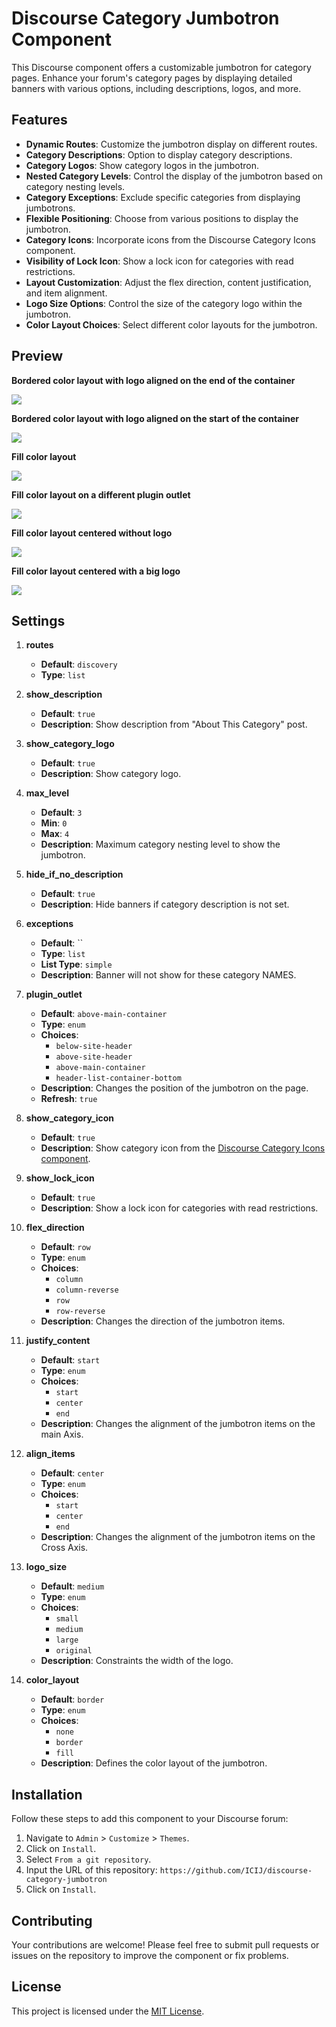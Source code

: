 # Discourse Category Jumbotron Component

This Discourse component offers a customizable jumbotron for category pages. Enhance your forum's category pages by displaying detailed banners with various options, including descriptions, logos, and more.

## Features

- **Dynamic Routes**: Customize the jumbotron display on different routes.
- **Category Descriptions**: Option to display category descriptions.
- **Category Logos**: Show category logos in the jumbotron.
- **Nested Category Levels**: Control the display of the jumbotron based on category nesting levels.
- **Category Exceptions**: Exclude specific categories from displaying jumbotrons.
- **Flexible Positioning**: Choose from various positions to display the jumbotron.
- **Category Icons**: Incorporate icons from the Discourse Category Icons component.
- **Visibility of Lock Icon**: Show a lock icon for categories with read restrictions.
- **Layout Customization**: Adjust the flex direction, content justification, and item alignment.
- **Logo Size Options**: Control the size of the category logo within the jumbotron.
- **Color Layout Choices**: Select different color layouts for the jumbotron.

## Preview

**Bordered color layout with logo aligned on the end of the container**

![](https://imgur.com/37rne5n.png)


**Bordered color layout with logo aligned on the start of the container**

![](https://imgur.com/56Potg5.png)

**Fill color layout**

![](https://imgur.com/IldUEZ1.png)

**Fill color layout on a different plugin outlet**

![](https://imgur.com/uDtMw79.png)

**Fill color layout centered without logo**

![](https://imgur.com/GE433k3.png)

**Fill color layout centered with a big logo**

![](https://imgur.com/zmJ7ckz.png)


## Settings

1. **routes**
   - **Default**: `discovery`
   - **Type**: `list`

2. **show_description**
   - **Default**: `true`
   - **Description**: Show description from "About This Category" post.

3. **show_category_logo**
   - **Default**: `true`
   - **Description**: Show category logo.

4. **max_level**
   - **Default**: `3`
   - **Min**: `0`
   - **Max**: `4`
   - **Description**: Maximum category nesting level to show the jumbotron.

5. **hide_if_no_description**
   - **Default**: `true`
   - **Description**: Hide banners if category description is not set.

6. **exceptions**
   - **Default**: ``
   - **Type**: `list`
   - **List Type**: `simple`
   - **Description**: Banner will not show for these category NAMES.

7. **plugin_outlet**
   - **Default**: `above-main-container`
   - **Type**: `enum`
   - **Choices**:
     - `below-site-header`
     - `above-site-header`
     - `above-main-container`
     - `header-list-container-bottom`
   - **Description**: Changes the position of the jumbotron on the page.
   - **Refresh**: `true`

8. **show_category_icon**
   - **Default**: `true`
   - **Description**: Show category icon from the [Discourse Category Icons component](https://meta.discourse.org/t/category-icons/104683).

9. **show_lock_icon**
   - **Default**: `true`
   - **Description**: Show a lock icon for categories with read restrictions.

10. **flex_direction**
    - **Default**: `row`
    - **Type**: `enum`
    - **Choices**:
      - `column`
      - `column-reverse`
      - `row`
      - `row-reverse`
    - **Description**: Changes the direction of the jumbotron items.

11. **justify_content**
    - **Default**: `start`
    - **Type**: `enum`
    - **Choices**:
      - `start`
      - `center`
      - `end`
    - **Description**: Changes the alignment of the jumbotron items on the main Axis.

12. **align_items**
    - **Default**: `center`
    - **Type**: `enum`
    - **Choices**:
      - `start`
      - `center`
      - `end`
    - **Description**: Changes the alignment of the jumbotron items on the Cross Axis.

13. **logo_size**
    - **Default**: `medium`
    - **Type**: `enum`
    - **Choices**:
      - `small`
      - `medium`
      - `large`
      - `original`
    - **Description**: Constraints the width of the logo.

14. **color_layout**
    - **Default**: `border`
    - **Type**: `enum`
    - **Choices**:
      - `none`
      - `border`
      - `fill`
    - **Description**: Defines the color layout of the jumbotron.

## Installation

Follow these steps to add this component to your Discourse forum:

1. Navigate to `Admin` > `Customize` > `Themes`.
2. Click on `Install`.
3. Select `From a git repository`.
4. Input the URL of this repository: `https://github.com/ICIJ/discourse-category-jumbotron`
5. Click on `Install`.

## Contributing

Your contributions are welcome! Please feel free to submit pull requests or issues on the repository to improve the component or fix problems.

## License

This project is licensed under the [MIT License](LICENSE.md).
